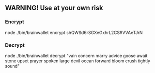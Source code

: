 ## WARNING! Use at your own risk


### Encrypt
node ./bin/brainwallet encrypt shQWSd6rSGXeGxhrL2CS9VVAeTJrN

### Decrypt
node ./bin/brainwallet decrypt "vain concern marry advice goose await stone upset prayer spoken large devil ocean forward bloom crush tightly sound"
